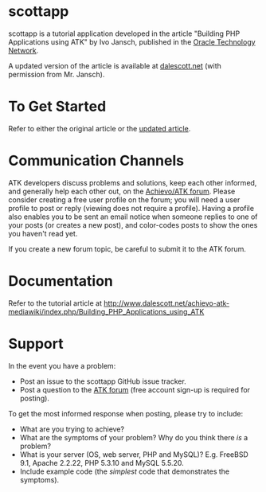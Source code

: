 scottapp
========
scottapp is a tutorial application developed in the article "Building PHP Applications using ATK" by Ivo Jansch, published in the [Oracle Technology Network](http://www.oracle.com/technetwork/articles/jansch-atk-085672.html).

A updated version of the article is available at [dalescott.net](http://www.dalescott.net/achievo-atk-mediawiki/index.php/Building_PHP_Applications_using_ATK) (with permission from Mr. Jansch).

To Get Started
==============
Refer to either the original article or the [updated article](http://www.dalescott.net/achievo-atk-mediawiki/index.php/Building_PHP_Applications_using_ATK).

Communication Channels
======================
ATK developers discuss problems and solutions, keep each other informed, and generally help each other out, on the [Achievo/ATK forum](http://forum.achievo.org/). Please consider creating a free user profile on the forum; you will need a user profile to post or reply (viewing does not require a profile). Having a profile also enables you to be sent an email notice when someone replies to one of your posts (or creates a new post), and color-codes posts to show the ones you haven't read yet.

If you create a new forum topic, be careful to submit it to the ATK forum.

Documentation
=============
Refer to the tutorial article at http://www.dalescott.net/achievo-atk-mediawiki/index.php/Building_PHP_Applications_using_ATK

Support
=======
In the event you have a problem:

* Post an issue to the scottapp GitHub issue tracker.
* Post a question to the [ATK forum](http://forum.achievo.org/) (free account sign-up is required for posting).

To get the most informed response when posting, please try to include:

* What are you trying to achieve?
* What are the symptoms of your problem? Why do you think there *is* a problem?
* What is your server (OS, web server, PHP and MySQL)? E.g. FreeBSD 9.1, Apache 2.2.22, PHP 5.3.10 and MySQL 5.5.20.
* Include example code (the *simplest* code that demonstrates the symptoms).
